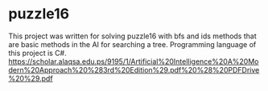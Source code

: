 # puzzle16
This project was written for solving puzzle16 with bfs and ids methods that are basic methods in the AI for searching a tree.
Programming language of this project is C#.
https://scholar.alaqsa.edu.ps/9195/1/Artificial%20Intelligence%20A%20Modern%20Approach%20%283rd%20Edition%29.pdf%20%28%20PDFDrive%20%29.pdf
